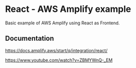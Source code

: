 # React - AWS Amplify example
Basic example of AWS Amplify using React as Frontend. 

## Documentation
https://docs.amplify.aws/start/q/integration/react/

https://www.youtube.com/watch?v=ZBMYWnQ-_EM
